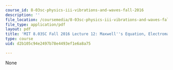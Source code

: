 ```yaml
---
course_id: 8-03sc-physics-iii-vibrations-and-waves-fall-2016
description: ''
file_location: /coursemedia/8-03sc-physics-iii-vibrations-and-waves-fall-2016/d2b105c94e2497b78e4493ef1e6a8a75_MIT8_03SCF16_hw_Lec12.pdf
file_type: application/pdf
layout: pdf
title: 'MIT 8.03SC Fall 2016 Lecture 12: Maxwell''s Equation, Electromagnetic Waves'
type: course
uid: d2b105c94e2497b78e4493ef1e6a8a75

---
```

None